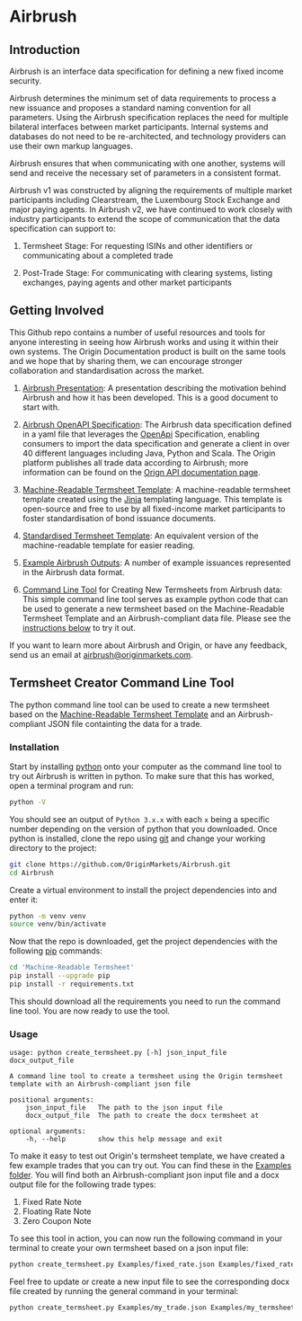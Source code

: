 # Airbrush

## Introduction

Airbrush is an interface data specification for defining a new fixed income security.

Airbrush determines the minimum set of data requirements to process a new issuance and proposes a standard
naming convention for all parameters. Using the Airbrush specification replaces the need for multiple
bilateral interfaces between market participants. Internal systems and databases do not need to be
re-architected, and technology providers can use their own markup languages.

Airbrush ensures that when communicating with one another, systems will send and receive the necessary
set of parameters in a consistent format.

Airbrush v1 was constructed by aligning the requirements of multiple market participants including
Clearstream, the Luxembourg Stock Exchange and major paying agents. In Airbrush v2, we have continued
to work closely with industry participants to extend the scope of communication that the data specification
can support to:

 1. Termsheet Stage: For requesting ISINs and other identifiers or communicating about a completed trade

 2. Post-Trade Stage: For communicating with clearing systems, listing exchanges, paying agents and other
 market participants

## Getting Involved

This Github repo contains a number of useful resources and tools for anyone interesting in seeing how
Airbrush works and using it within their own systems. The Origin Documentation product is built on the same
tools and we hope that by sharing them, we can encourage stronger collaboration and standardisation across
the market.

 1. [Airbrush Presentation](<Airbrush v2.0 - Jun 2021_Final.pdf>): A presentation describing the motivation
 behind Airbrush and how it has been developed. This is a good document to start with.

 2. [Airbrush OpenAPI Specification](Airbrush.yaml): The Airbrush data specification defined in a
 yaml file that leverages the [OpenApi](https://www.openapis.org/) Specification, enabling consumers to
 import the data specification and generate a client in over 40 different languages including Java, Python
 and Scala. The Origin platform publishes all trade data according to Airbrush; more information can be
 found on the [Orign API documentation page](https://login2.originmarkets.com/api/trades/).

 3. [Machine-Readable Termsheet Template](<Machine-Readable Termsheet/Machine-Readable Termsheet.docx>): A
 machine-readable termsheet template created using the [Jinja](https://jinja.palletsprojects.com/)
 templating language. This template is open-source and free to use by all fixed-income market participants
 to foster standardisation of bond issuance documents.

 4. [Standardised Termsheet Template](<Standardised Termsheet.docx>): An equivalent version of the
 machine-readable template for easier reading.

 5. [Example Airbrush Outputs](<Machine-Readable Termsheet/Examples>): A number of example issuances
 represented in the Airbrush data format.

 6. [Command Line Tool](<Machine-Readable Termsheet/create_termsheet.py>) for Creating New Termsheets from
 Airbrush data: This simple command line tool serves as example python code that can be used to generate a
 new termsheet based on the Machine-Readable Termsheet Template and an Airbrush-compliant data file.
 Please see the [instructions below](#termsheet-creator-command-line-tool) to try it out.

If you want to learn more about Airbrush and Origin, or have any feedback, send us an email at
airbrush@originmarkets.com.

## Termsheet Creator Command Line Tool

The python command line tool can be used to create a new termsheet based on the
[Machine-Readable Termsheet Template](<Machine-Readable Termsheet/Machine-Readable Termsheet.docx>) and an
Airbrush-compliant JSON file containting the data for a trade.

### Installation

Start by installing [python](https://www.python.org/downloads/) onto your computer as the command line
tool to try out Airbrush is written in python. To make sure that this has worked, open a terminal program
and run:

```sh
python -V
```

You should see an output of `Python 3.x.x` with each `x` being a specific number depending on the version
of python that you downloaded. Once python is installed, clone the repo using [git](https://git-scm.com/)
and change your working directory to the project:

```sh
git clone https://github.com/OriginMarkets/Airbrush.git
cd Airbrush
```

Create a virtual environment to install the project dependencies into and enter it:

```sh
python -m venv venv
source venv/bin/activate
```

Now that the repo is downloaded, get the project dependencies with the following
[pip](https://www.python.org/downloads/) commands:

```sh
cd 'Machine-Readable Termsheet'
pip install --upgrade pip
pip install -r requirements.txt
```

This should download all the requirements you need to run the command line tool. You are now ready to use
the tool.

### Usage

```
usage: python create_termsheet.py [-h] json_input_file docx_output_file

A command line tool to create a termsheet using the Origin termsheet template with an Airbrush-compliant json file

positional arguments:
    json_input_file   The path to the json input file
    docx_output_file  The path to create the docx termsheet at

optional arguments:
    -h, --help        show this help message and exit
```

To make it easy to test out Origin's termsheet template, we have created a few example trades that you can
try out. You can find these in the [Examples folder](<Machine-Readable Termsheet/Examples>). You will find
both an Airbrush-compliant json input file and a docx output file for the following trade types:

 1. Fixed Rate Note
 2. Floating Rate Note
 3. Zero Coupon Note

To see this tool in action, you can now run the following command in your terminal to create your own
termsheet based on a json input file:

```sh
python create_termsheet.py Examples/fixed_rate.json Examples/fixed_rate.docx
```

Feel free to update or create a new input file to see the corresponding docx file created by running the
general command in your terminal:

```sh
python create_termsheet.py Examples/my_trade.json Examples/my_termsheet.docx
```
